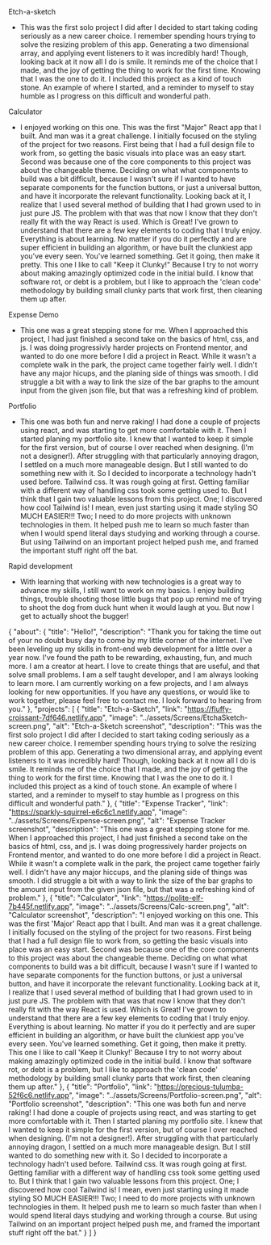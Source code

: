 Etch-a-sketch

- This was the first solo project I did after I decided to start taking coding seriously as a new career choice.
  I remember spending hours trying to solve the resizing problem of this app. Generating a two dimensional array, and applying event listeners to it was incredibly hard!
  Though, looking back at it now all I do is smile. It reminds me of the choice that I made, and the joy of getting the thing to work for the first time. Knowing that I was the one to do it.
  I included this project as a kind of touch stone. An example of where I started, and a reminder to myself to stay humble as I progress on this difficult and wonderful path.

Calculator

- I enjoyed working on this one. This was the first "Major" React app that I built. And man was it a great challenge.
  I initially focused on the styling of the project for two reasons. First being that I had a full design file to work from, so getting the basic visuals into place was an easy start. Second was because one of the core components to this project was about the changeable theme.
  Deciding on what what components to build was a bit difficult, because I wasn't sure if I wanted to have separate components for the function buttons, or just a universal button, and have it incorporate the relevant functionality.
  Looking back at it, I realize that I used several method of building that I had grown used to in just pure JS. The problem with that was that now I know that they don't really fit with the way React is used. Which is Great!
  I've grown to understand that there are a few key elements to coding that I truly enjoy.
  Everything is about learning. No matter if you do it perfectly and are super efficient in building an algorithm, or have built the clunkiest app you've every seen. You've learned something.
  Get it going, then make it pretty. This one I like to call "Keep it Clunky!" Because I try to not worry about making amazingly optimized code in the initial build. I know that software rot, or debt is a problem, but I like to approach the 'clean code' methodology by building small clunky parts that work first, then cleaning them up after.

Expense Demo

- This one was a great stepping stone for me.
  When I approached this project, I had just finished a second take on the basics of html, css, and js. I was doing progressivly harder projects on Frontend mentor, and wanted to do one more before I did a project in React.
  While it wasn't a complete walk in the park, the project came together fairly well. I didn't have any major hicups, and the planing side of things was smooth. I did struggle a bit with a way to link the size of the bar graphs to the amount input from the given json file, but that was a refreshing kind of problem.

Portfolio

- This one was both fun and nerve raking!
  I had done a couple of projects using react, and was starting to get more comfortable with it. Then I started planing my portfolio site.
  I knew that I wanted to keep it simple for the first version, but of course I over reached when designing. (I'm not a designer!).
  After struggling with that particularly annoying dragon, I settled on a much more manageable design. But I still wanted to do something new with it. So I decided to incorporate a technology hadn't used before. Tailwind css.
  It was rough going at first. Getting familiar with a different way of handling css took some getting used to. But I think that I gain two valuable lessons from this project.
  One; I discovered how cool Tailwind is! I mean, even just starting using it made styling SO MUCH EASIER!!!
  Two; I need to do more projects with unknown technologies in them. It helped push me to learn so much faster than when I would spend literal days studying and working through a course. But using Tailwind on an important project helped push me, and framed the important stuff right off the bat.

Rapid development

- With learning that working with new technologies is a great way to advance my skills, I still want to work on my basics.
  I enjoy building things, trouble shooting those little bugs that pop up remind me of trying to shoot the dog from duck hunt when it would laugh at you. But now I get to actually shoot the bugger!

{
"about": {
"title": "Hello!",
"description": "Thank you for taking the time out of your no doubt busy day to come by my little corner of the internet. I've been leveling up my skills in front-end web development for a little over a year now. I've found the path to be rewarding, exhausting, fun, and much more. I am a creator at heart. I love to create things that are useful, and that solve small problems. I am a self taught developer, and I am always looking to learn more. I am currently working on a few projects, and I am always looking for new opportunities. If you have any questions, or would like to work together, please feel free to contact me. I look forward to hearing from you."
},
"projects": [
{
"title": "Etch-a-Sketch",
"link": "https://fluffy-croissant-7df646.netlify.app",
"image": "../assets/Screens/EtchaSketch-screen.png",
"alt": "Etch-a-Sketch screenshot",
"description": "This was the first solo project I did after I decided to start taking coding seriously as a new career choice. I remember spending hours trying to solve the resizing problem of this app. Generating a two dimensional array, and applying event listeners to it was incredibly hard! Though, looking back at it now all I do is smile. It reminds me of the choice that I made, and the joy of getting the thing to work for the first time. Knowing that I was the one to do it. I included this project as a kind of touch stone. An example of where I started, and a reminder to myself to stay humble as I progress on this difficult and wonderful path."
},
{
"title": "Expense Tracker",
"link": "https://sparkly-squirrel-e6c6c1.netlify.app",
"image": "../assets/Screens/Expense-screen.png",
"alt": "Expense Tracker screenshot",
"description": "This one was a great stepping stone for me. When I approached this project, I had just finished a second take on the basics of html, css, and js. I was doing progressively harder projects on Frontend mentor, and wanted to do one more before I did a project in React. While it wasn't a complete walk in the park, the project came together fairly well. I didn't have any major hiccups, and the planing side of things was smooth. I did struggle a bit with a way to link the size of the bar graphs to the amount input from the given json file, but that was a refreshing kind of problem."
},
{
"title": "Calculator",
"link": "https://polite-elf-7b445f.netlify.app",
"image": "../assets/Screens/Calc-screen.png",
"alt": "Calculator screenshot",
"description": "I enjoyed working on this one. This was the first 'Major' React app that I built. And man was it a great challenge. I initially focused on the styling of the project for two reasons. First being that I had a full design file to work from, so getting the basic visuals into place was an easy start. Second was because one of the core components to this project was about the changeable theme. Deciding on what what components to build was a bit difficult, because I wasn't sure if I wanted to have separate components for the function buttons, or just a universal button, and have it incorporate the relevant functionality. Looking back at it, I realize that I used several method of building that I had grown used to in just pure JS. The problem with that was that now I know that they don't really fit with the way React is used. Which is Great! I've grown to understand that there are a few key elements to coding that I truly enjoy. Everything is about learning. No matter if you do it perfectly and are super efficient in building an algorithm, or have built the clunkiest app you've every seen. You've learned something. Get it going, then make it pretty. This one I like to call 'Keep it Clunky!' Because I try to not worry about making amazingly optimized code in the initial build. I know that software rot, or debt is a problem, but I like to approach the 'clean code' methodology by building small clunky parts that work first, then cleaning them up after."
},
{
"title": "Portfolio",
"link": "https://precious-tulumba-52f6c6.netlify.app",
"image": "../assets/Screens/Portfolio-screen.png",
"alt": "Portfolio screenshot",
"description": "This one was both fun and nerve raking! I had done a couple of projects using react, and was starting to get more comfortable with it. Then I started planing my portfolio site. I knew that I wanted to keep it simple for the first version, but of course I over reached when designing. (I'm not a designer!). After struggling with that particularly annoying dragon, I settled on a much more manageable design. But I still wanted to do something new with it. So I decided to incorporate a technology hadn't used before. Tailwind css. It was rough going at first. Getting familiar with a different way of handling css took some getting used to. But I think that I gain two valuable lessons from this project. One; I discovered how cool Tailwind is! I mean, even just starting using it made styling SO MUCH EASIER!!! Two; I need to do more projects with unknown technologies in them. It helped push me to learn so much faster than when I would spend literal days studying and working through a course. But using Tailwind on an important project helped push me, and framed the important stuff right off the bat."
}
]
}
